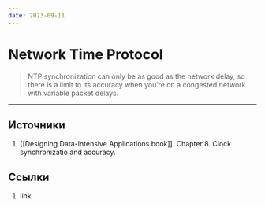 ```yaml
---
date: 2023-09-11
---
```

# Network Time Protocol

> NTP synchronization can only be as good as the network delay, so there is a limit to its accuracy when you’re on a congested network with variable packet delays.

---

## Источники

1. [[Designing Data-Intensive Applications book]]. Chapter 8. Clock synchronizatio and accuracy.

## Ссылки

1. link
